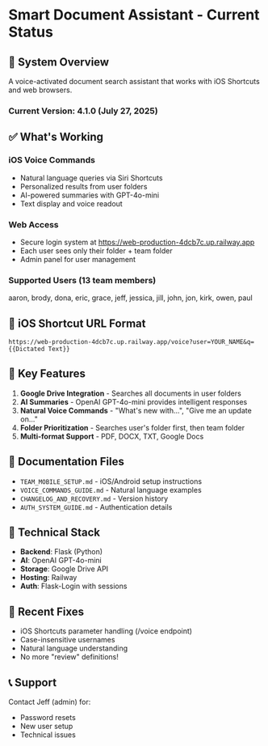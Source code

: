 # Smart Document Assistant - Current Status

## 🚀 System Overview

A voice-activated document search assistant that works with iOS Shortcuts and web browsers.

### Current Version: 4.1.0 (July 27, 2025)

## ✅ What's Working

### iOS Voice Commands
- Natural language queries via Siri Shortcuts
- Personalized results from user folders
- AI-powered summaries with GPT-4o-mini
- Text display and voice readout

### Web Access
- Secure login system at https://web-production-4dcb7c.up.railway.app
- Each user sees only their folder + team folder
- Admin panel for user management

### Supported Users (13 team members)
aaron, brody, dona, eric, grace, jeff, jessica, jill, john, jon, kirk, owen, paul

## 📱 iOS Shortcut URL Format

```
https://web-production-4dcb7c.up.railway.app/voice?user=YOUR_NAME&q={{Dictated Text}}
```

## 🔑 Key Features

1. **Google Drive Integration** - Searches all documents in user folders
2. **AI Summaries** - OpenAI GPT-4o-mini provides intelligent responses
3. **Natural Voice Commands** - "What's new with...", "Give me an update on..."
4. **Folder Prioritization** - Searches user's folder first, then team folder
5. **Multi-format Support** - PDF, DOCX, TXT, Google Docs

## 📂 Documentation Files

- `TEAM_MOBILE_SETUP.md` - iOS/Android setup instructions
- `VOICE_COMMANDS_GUIDE.md` - Natural language examples
- `CHANGELOG_AND_RECOVERY.md` - Version history
- `AUTH_SYSTEM_GUIDE.md` - Authentication details

## 🔧 Technical Stack

- **Backend**: Flask (Python)
- **AI**: OpenAI GPT-4o-mini
- **Storage**: Google Drive API
- **Hosting**: Railway
- **Auth**: Flask-Login with sessions

## 🎯 Recent Fixes

- iOS Shortcuts parameter handling (/voice endpoint)
- Case-insensitive usernames
- Natural language understanding
- No more "review" definitions!

## 📞 Support

Contact Jeff (admin) for:
- Password resets
- New user setup
- Technical issues